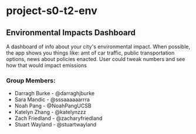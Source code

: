 # project-s0-t2-env

## Environmental Impacts Dashboard

A dashboard of info about your city's environmental impact. When possible, the app shows you things like: amt of car traffic, public transportation options, news about policies enacted. User could tweak numbers and see how that would impact emissions

### Group Members:
* Darragh Burke - @darraghjburke
* Sara Mandic - @sssaaaaaarrra
* Noah Pang - @NoahPangUCSB
* Katelyn Zhang - @katelynzzz
* Zach Friedland - @zacharyfriedland
* Stuart Wayland - @stuartwayland
